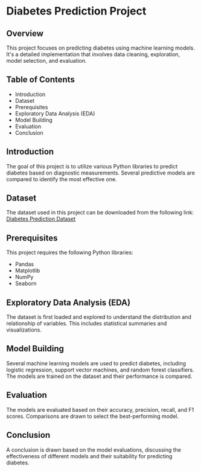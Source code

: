# Diabetes Prediction Project

## Overview
This project focuses on predicting diabetes using machine learning models. It's a detailed implementation that involves data cleaning, exploration, model selection, and evaluation.

## Table of Contents
- Introduction
- Dataset
- Prerequisites
- Exploratory Data Analysis (EDA)
- Model Building
- Evaluation
- Conclusion

## Introduction
The goal of this project is to utilize various Python libraries to predict diabetes based on diagnostic measurements. Several predictive models are compared to identify the most effective one.

## Dataset
The dataset used in this project can be downloaded from the following link:
[Diabetes Prediction Dataset](https://www.kaggle.com/datasets/iammustafatz/diabetes-prediction-dataset)

## Prerequisites
This project requires the following Python libraries:
- Pandas
- Matplotlib
- NumPy
- Seaborn

## Exploratory Data Analysis (EDA)
The dataset is first loaded and explored to understand the distribution and relationship of variables. This includes statistical summaries and visualizations.

## Model Building
Several machine learning models are used to predict diabetes, including logistic regression, support vector machines, and random forest classifiers. The models are trained on the dataset and their performance is compared.

## Evaluation
The models are evaluated based on their accuracy, precision, recall, and F1 scores. Comparisons are drawn to select the best-performing model.

## Conclusion
A conclusion is drawn based on the model evaluations, discussing the effectiveness of different models and their suitability for predicting diabetes.



